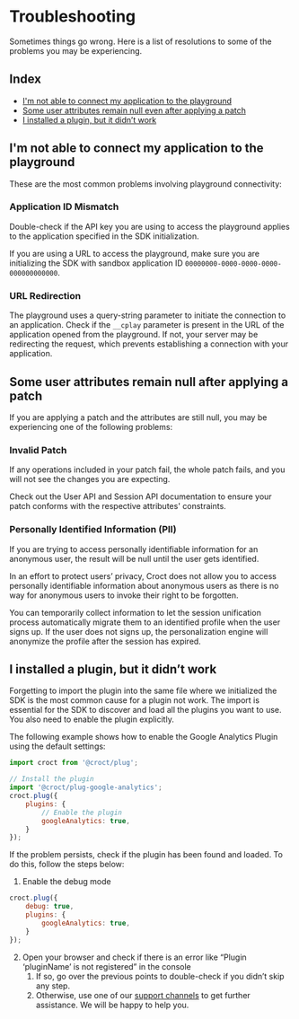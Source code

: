# Troubleshooting

Sometimes things go wrong. Here is a list of resolutions to some of the problems you may be experiencing.

## Index

- [I'm not able to connect my application to the playground](#im-not-able-to-connect-my-application-to-the-playground)
- [Some user attributes remain null even after applying a patch](#some-user-attributes-remain-null-after-applying-a-patch)
- [I installed a plugin, but it didn’t work](#i-installed-a-plugin-but-it-didnt-work)

## I'm not able to connect my application to the playground

These are the most common problems involving playground connectivity:

### Application ID Mismatch

Double-check if the API key you are using to access the playground applies to the application specified in the SDK initialization.

If you are using a URL to access the playground, make sure you are initializing the SDK with sandbox application ID 
`00000000-0000-0000-0000-000000000000`.

### URL Redirection

The playground uses a query-string parameter to initiate the connection to an application. Check if the 
`__cplay` parameter is present in the URL of the application opened from the playground. If not, your server may be 
redirecting the request, which prevents establishing a connection with your application.

## Some user attributes remain null after applying a patch

If you are applying a patch and the attributes are still null, you may be experiencing one of the following problems:

### Invalid Patch

If any operations included in your patch fail, the whole patch fails, and you will not see the changes you are expecting.

Check out the User API and Session API documentation to ensure your patch conforms with the respective attributes' constraints.

### Personally Identified Information (PII)

If you are trying to access personally identifiable information for an anonymous user, the result will be null until 
the user gets identified.

In an effort to protect users’ privacy, Croct does not allow you to access personally identifiable information about 
anonymous users as there is no way for anonymous users to invoke their right to be forgotten.

You can temporarily collect information to let the session unification process automatically migrate them to an 
identified profile when the user signs up. If the user does not signs up, the personalization engine will anonymize 
the profile after the session has expired.

## I installed a plugin, but it didn’t work

Forgetting to import the plugin into the same file where we initialized the SDK is the most common cause for a plugin not work. The import is essential for the SDK to discover and load all the plugins you want to use. You also need to enable the plugin explicitly.

The following example shows how to enable the Google Analytics Plugin using the default settings:

```js
import croct from '@croct/plug';

// Install the plugin
import '@croct/plug-google-analytics';
croct.plug({
    plugins: {
        // Enable the plugin
        googleAnalytics: true,
    }
});
```

If the problem persists, check if the plugin has been found and loaded. To do this, follow the steps below:

1. Enable the debug mode

```js
croct.plug({
    debug: true,
    plugins: {
        googleAnalytics: true,
    }
});
```

2. Open your browser and check if there is an error like “Plugin ‘pluginName’ is not registered” in the console
   1. If so, go over the previous points to double-check if you didn’t skip any step.
   2. Otherwise, use one of our [support channels](https://github.com/croct-tech/plug-js#support) to get further assistance. We will be happy to help you.


